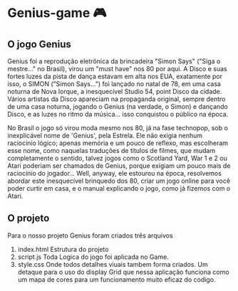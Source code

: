 # Genius-game 🎮

## O jogo Genius
Genius foi a reprodução eletrônica da brincadeira "Simon Says" ("Siga o mestre..." no Brasil), virou um "must have" nos 80 por aqui. 
A Disco e suas fortes luzes da pista de dança estavam em alta nos EUA, exatamente por isso, o SIMON ("Simon Says...") foi lançado no natal de 78,
em uma casa noturna de Nova Iorque, a inesquecível Studio 54, point Disco da cidade. Vários artistas da Disco apareciam na propaganda original, 
sempre dentro de uma casa noturna, jogando o Genius (na verdade, o Simon) e dançando Disco, e as luzes no ritmo da música... isso conquistou o público na época.

No Brasil o jogo só virou moda mesmo nos 80, já na fase technopop, sob o inexplicável nome de 'Genius', pela Estrela. 
Ele não exigia nenhum raciocínio lógico; apenas memória e um pouco de reflexo, mas escolheram esse nome, como naquelas traduções de títulos de filmes, 
que mudam completamente o sentido, talvez jogos como o Scotland Yard, War 1 e 2 ou Atari poderiam ser chamados de Genius, porque exigiam um pouco mais de 
raciocínio do jogador... Well, anyway, ele estourou na época, resolvemos abordar este inesquecível brinquedo dos 80, criar um jogo online para você poder curtir em casa,
e o manual explicando o jogo, como já fizemos com o Atari.

## O projeto
Para o nosso projeto Genius foram criados três arquivos

1. index.html
Estrutura do projeto
2. script.js
Toda Logica do jogo foi aplicada no Game. 
3. style.css
Onde todos detalhes viuais tambem forma criados. 
Um detaque para o uso do display Grid que nessa aplicação funciona como um mapa de cores para um funcionamento muito eficaz do codigo. 
